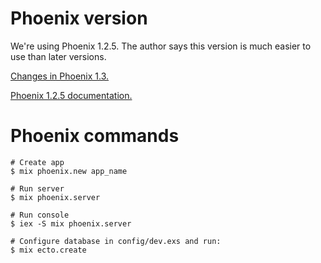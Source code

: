 # Phoenix version

We're using Phoenix 1.2.5. The author says this version is much easier to use than later versions.

[Changes in Phoenix 1.3.](https://medium.com/wemake-services/why-changes-in-phoenix-1-3-are-so-important-2d50c9bdabb9)

[Phoenix 1.2.5 documentation.](https://hexdocs.pm/phoenix/1.2.5/Phoenix.html)

# Phoenix commands

```
# Create app
$ mix phoenix.new app_name

# Run server
$ mix phoenix.server

# Run console
$ iex -S mix phoenix.server

# Configure database in config/dev.exs and run:
$ mix ecto.create
```
